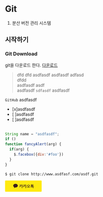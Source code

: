 # Git

1. 분산 버전 관리 시스템 

## 시작하기

### Git Download
git을 다운로드 한다. [다운로드](http://www.naver.com)

> dfd 
> dfd asdfasdf
> asdfasdf
> adfasd   
> dfdd  
> asdfasdf 
> asdf  
>asdfasdf `sdfasdf` asdfasdf


 

`GitHub` asdfasdf

- [x]asdfasdf 
- [ ]asdfasdf 
- [ ]asdfasdf

```javascript

String name = "asdfasdf";
if ()
function fancyAlert(arg) {
  if(arg) {
    $.facebox({div:'#foo'})
  }
}
```


```linux
$ git clone http://www.asdfasf.com/asdf.git
```


[![](btn_login_kakao.png)](http://naver.com)